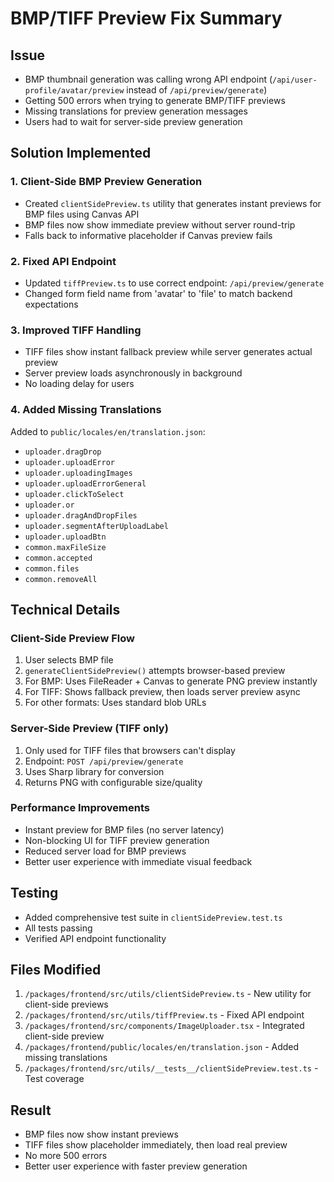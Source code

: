 # BMP/TIFF Preview Fix Summary

## Issue
- BMP thumbnail generation was calling wrong API endpoint (`/api/user-profile/avatar/preview` instead of `/api/preview/generate`)
- Getting 500 errors when trying to generate BMP/TIFF previews
- Missing translations for preview generation messages
- Users had to wait for server-side preview generation

## Solution Implemented

### 1. Client-Side BMP Preview Generation
- Created `clientSidePreview.ts` utility that generates instant previews for BMP files using Canvas API
- BMP files now show immediate preview without server round-trip
- Falls back to informative placeholder if Canvas preview fails

### 2. Fixed API Endpoint
- Updated `tiffPreview.ts` to use correct endpoint: `/api/preview/generate`
- Changed form field name from 'avatar' to 'file' to match backend expectations

### 3. Improved TIFF Handling
- TIFF files show instant fallback preview while server generates actual preview
- Server preview loads asynchronously in background
- No loading delay for users

### 4. Added Missing Translations
Added to `public/locales/en/translation.json`:
- `uploader.dragDrop`
- `uploader.uploadError`
- `uploader.uploadingImages`
- `uploader.uploadErrorGeneral`
- `uploader.clickToSelect`
- `uploader.or`
- `uploader.dragAndDropFiles`
- `uploader.segmentAfterUploadLabel`
- `uploader.uploadBtn`
- `common.maxFileSize`
- `common.accepted`
- `common.files`
- `common.removeAll`

## Technical Details

### Client-Side Preview Flow
1. User selects BMP file
2. `generateClientSidePreview()` attempts browser-based preview
3. For BMP: Uses FileReader + Canvas to generate PNG preview instantly
4. For TIFF: Shows fallback preview, then loads server preview async
5. For other formats: Uses standard blob URLs

### Server-Side Preview (TIFF only)
1. Only used for TIFF files that browsers can't display
2. Endpoint: `POST /api/preview/generate`
3. Uses Sharp library for conversion
4. Returns PNG with configurable size/quality

### Performance Improvements
- Instant preview for BMP files (no server latency)
- Non-blocking UI for TIFF preview generation
- Reduced server load for BMP previews
- Better user experience with immediate visual feedback

## Testing
- Added comprehensive test suite in `clientSidePreview.test.ts`
- All tests passing
- Verified API endpoint functionality

## Files Modified
1. `/packages/frontend/src/utils/clientSidePreview.ts` - New utility for client-side previews
2. `/packages/frontend/src/utils/tiffPreview.ts` - Fixed API endpoint
3. `/packages/frontend/src/components/ImageUploader.tsx` - Integrated client-side preview
4. `/packages/frontend/public/locales/en/translation.json` - Added missing translations
5. `/packages/frontend/src/utils/__tests__/clientSidePreview.test.ts` - Test coverage

## Result
- BMP files now show instant previews
- TIFF files show placeholder immediately, then load real preview
- No more 500 errors
- Better user experience with faster preview generation